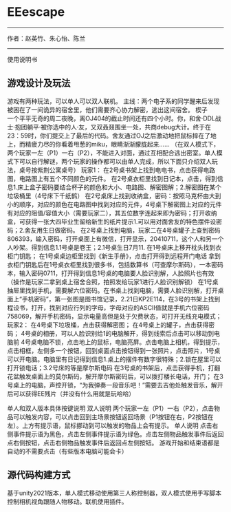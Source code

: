 # EEescape

---

作者：赵英竹、朱心怡、陈兰

---

使用说明书

## 游戏设计及玩法

游戏有两种玩法，可以单人可以双人联机。
主线：两个电子系的同学醒来后发现被困在了一间诡异的宿舍里，他们需要齐心协力解密，逃出这间宿舍。
楔子  
一个平平无奇的周二夜晚，离OJ404的截止时间还有四个小时。你，和舍·DDL战士·抱团躺平·被你选中的人·友，又双叒叕围坐一处，共商debug大计。终于在23：59时，你们提交上了最后的代码。舍友通过OJ之后激动地把鼠标摔在了地上，而精疲力尽的你看着甩葱的miku，眼睛渐渐朦胧起来……
（在双人模式下，两个玩家一左（P1）一右（P2），不能进入对面，通过互相配合逃出密室。单人模式下可以自行解谜，两个玩家的操作都可以由单人完成，所以下面只介绍双人玩法，桌号按紫荆公寓桌号）
玩家1：
在2号桌书架上找到电电书，点击获得电路图，电路图上有五个不同颜色的元件。
在2号桌衣柜里找到日记本，点击，得到信息1.床上盒子密码要结合杯子的颜色和大小、电路图、解密图解；2.解密图在某个垃圾桶里（4号床下千纸鹤）
在2号桌床上找到收纳盒，密码：按照马克杯由大到小的顺序，对应的颜色在电路图中找到对应的元件，4号桌下解密图上对应的元件有对应的阻值/容值大小（需要玩家二），其五位数字连起来即为密码；打开收纳盒，可获得一张大四毕业生留给新生的纸片提示1.可以用对面舍友的特色摆件设密码；2.舍友用生日做密码。
在2号桌上找到电脑，玩家二在4号桌罐子上查到密码806393，输入密码，打开桌面上有微信，打开显示，20410711，这个人和另一个人吵架。得到信息1.1号桌是卷王；2.1号桌生日7月11.
在1号桌床上移开枕头找到衣柜门钥匙；
在1号桌桌边柜里找到《新生手册》，点击打开得到远程开门电话
拿到衣柜门钥匙后在1号桌衣柜里找到很多书，包括数算书（可查摩尔斯码），一本密码本，输入密码0711，打开得到信息1号桌的电脑要人脸识别解，人脸照片也有效（操作是玩家二拿到桌上宿舍合照，拍照发给玩家1进行人脸识别解锁）
在1号桌抽屉里找到手机，需要解六位密码。在书桌上找到电脑，需要人脸识别解，打开桌面上“手机密码”，第一张图是图书馆记录，2.21日KP2E114，在3号的书架上找到程设书，打开，找到对应行列的字母，字母对应的ASCII值就是手机六位密码758069，解开手机密码，显示电量高但是处于欠费状态，可打开无线充电模式；
玩家2：
在4号桌下垃圾桶，点击获得解密图；
在4号桌上的罐子，点击获得密码；
4号桌的相册，可以人脸识别给1的电脑解开，得到线索后点击可以移动到电脑前
4号桌电脑不锁，点击地上的鼠标，电脑亮屏。点击电脑上相机，得到提示，点击相框，左侧多一个按钮，回到桌面点击按钮得到一张照片，点击照片，1号桌可以开电脑。电脑里有日记得到信息1.桌上的摆件有数字很特殊；2.锁在屋里可以打开锁电话；3.2号床的等是摩尔斯电码
在3号桌的书架后，点击获得手机，打翻花盆触发桌面上的莫尔斯码，解开摩尔斯密码后，可以拨打楼长电话，开门；
在3号桌上的电脑，声控开锁，“为我弹奏一段音乐吧！”需要去吉他处触发音乐，解开后可以获得EE残片（并没有什么用就是玩哈哈）

单人和双人版本具体按键说明
双人说明
两个玩家一左（P1）一右（P2），点击物品可以触发内容，可以点击回到主场景按钮返回场景（P1按钮在右，P2按钮在左）。上方有提示语，鼠标挪动到可以触发的物品上会有提示。
单人说明
点击右侧事件提示语为黑色，点击左侧事件提示语为绿色。点击左侧物品触发事件后返回点右侧按钮，点击右侧物品触发事件后返回点左侧按钮。
游戏开始和结束语都是自动的不需要点击（有些版本电脑可能会卡）

## 源代码构建方式

基于unity2021版本，单人模式移动使用第三人称控制器，双人模式使用手写脚本控制相机视角跟随人物移动。联机使用插件。
